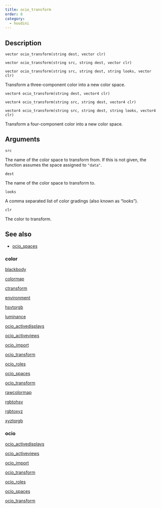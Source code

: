 ```yaml
---
title: ocio_transform
order: 8
category:
  - houdini
---
```


## Description

`vector ocio_transform(string dest, vector clr)`

`vector ocio_transform(string src, string dest, vector clr)`

`vector ocio_transform(string src, string dest, string looks, vector clr)`

Transform a three-component color into a new color space.

`vector4 ocio_transform(string dest, vector4 clr)`

`vector4 ocio_transform(string src, string dest, vector4 clr)`

`vector4 ocio_transform(string src, string dest, string looks, vector4 clr)`

Transform a four-component color into a new color space.

## Arguments

`src`

The name of the color space to transform from. If this is not given, the
function assumes the space assigned to `"data"`.

`dest`

The name of the color space to transform to.

`looks`

A comma separated list of color gradings (also known as “looks”).

`clr`

The color to transform.

## See also

- [ocio_spaces](ocio_spaces.html)

### color

[blackbody](blackbody.html)

[colormap](colormap.html)

[ctransform](ctransform.html)

[environment](environment.html)

[hsvtorgb](hsvtorgb.html)

[luminance](luminance.html)

[ocio_activedisplays](ocio_activedisplays.html)

[ocio_activeviews](ocio_activeviews.html)

[ocio_import](ocio_import.html)

[ocio_transform](ocio_parsecolorspace.html)

[ocio_roles](ocio_roles.html)

[ocio_spaces](ocio_spaces.html)

[ocio_transform](ocio_transform.html)

[rawcolormap](rawcolormap.html)

[rgbtohsv](rgbtohsv.html)

[rgbtoxyz](rgbtoxyz.html)

[xyztorgb](xyztorgb.html)

### ocio

[ocio_activedisplays](ocio_activedisplays.html)

[ocio_activeviews](ocio_activeviews.html)

[ocio_import](ocio_import.html)

[ocio_transform](ocio_parsecolorspace.html)

[ocio_roles](ocio_roles.html)

[ocio_spaces](ocio_spaces.html)

[ocio_transform](ocio_transform.html)
